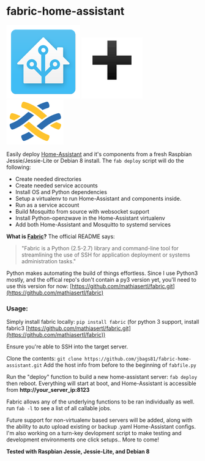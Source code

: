 # fabric-home-assistant


 ![image](images/hass_icon.png) ![image](images/plus.png) ![image](images/fabric_icon.png) 
 
 Easily deploy [Home-Assistant](http://home-assistant.io) and it's components from a fresh Raspbian Jessie/Jessie-Lite or Debian 8 install.  The ```fab deploy``` script will do the following:
*  Create needed directories
*  Create needed service accounts
*  Install OS and Python dependencies
*  Setup a virtualenv to run Home-Assistant and components inside.
*  Run as a service account
*  Build Mosquitto from source with websocket support
*  Install Python-openzwave in the Home-Assistant virtualenv
*  Add both Home-Assistant and Mosquitto to systemd services



**What is [Fabric](http://www.fabfile.org)?**
 The official README says:
>  "Fabric is a Python (2.5-2.7) library and command-line tool for streamlining the use of SSH for application deployment or systems administration tasks."
 
 Python makes automating the build of things effortless. 
 Since I use Python3 mostly, and the offical repo's don't contain a py3 version yet, you'll need to use this version for now: [https://github.com/mathiasertl/fabric.git](https://github.com/mathiasertl/fabric)
 
###  Usage:
 
 Simply install fabric locally:
 ```pip install fabric``` (for python 3 support, install fabric3 [https://github.com/mathiasertl/fabric.git](https://github.com/mathiasertl/fabric))
 
 Ensure you're able to SSH into the target server. 
 
 Clone the contents: ``` git clone https://github.com/jbags81/fabric-home-assistant.git ```
 Add the host info from before to the beginning of ```fabfile.py```
 
 Run the "deploy" function to build a new home-assistant server: ``` fab deploy ``` then reboot. Everything will start at boot, and Home-Assistant is accessible from **http://your_server_ip:8123**
 
 Fabric allows any of the underlying functions to be ran individually as well. run ``` fab -l ``` to see a list of all callable jobs. 
 
 Future support for non-virtualenv based servers will be added, along with the ability to auto upload existing or backup .yaml Home-Assistant configs. I'm also working on a turn-key devlopment script to make testing and development environments one click setups.. More to come!
 
 
 
 
**Tested with Raspbian Jessie, Jessie-Lite, and Debian 8**
